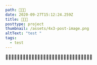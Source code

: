 ```yaml
---
path: 🥦🥦🥦
date: 2020-09-27T15:12:24.259Z
title: 🥦🥦🥦
posttype: project
thumbnail: /assets/4x3-post-image.png
altText: "test "
tags:
  - test
---
```

🧅🧅🧅🧅🧅🧅🧅🧅🧅🧅🧅🧅🧅🧅🧅🧅🧅🧅🧅🧅🧅🧅🧅🧅🧅🧅🧅🧅🧅🧅